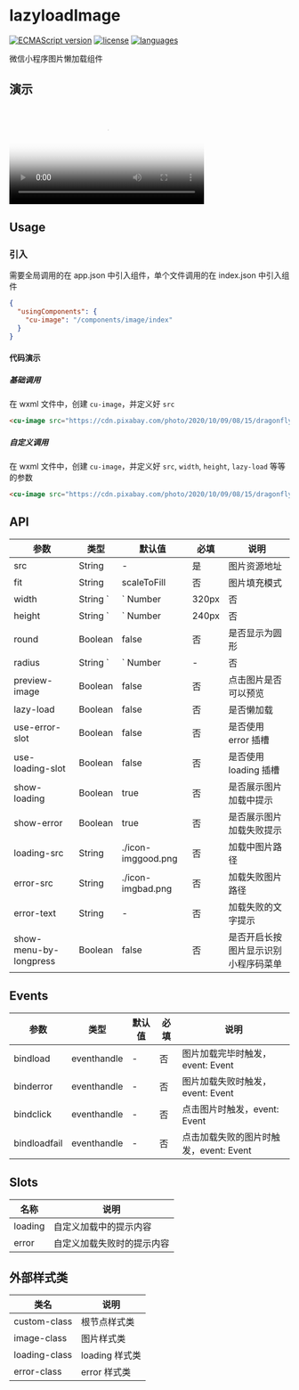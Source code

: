 # lazyloadImage

[![ECMAScript version](https://img.shields.io/badge/ECMAScript-6.0-orange)](https://developer.mozilla.org/fr/docs/Web/JavaScript/Language_Resources)
[![license](https://img.shields.io/github/license/zzkung/lazyloadImage)](https://github.com/zzkung/lazyloadImage/blob/main/LICENSE)
[![languages](https://img.shields.io/github/languages/top/zzkung/lazyloadImage)]()

微信小程序图片懒加载组件

## 演示
<video id="video" width="350" autoplay buffered loop preload="auto" poster="https://blog.zzkung.com/AppImg/lazyloadImage.png">
  <source id="mp4" src="https://blog.zzkung.com/AppImg/lazyloadimage.mp4" type="video/mp4">
</video>

## Usage

### 引入

需要全局调用的在 app.json 中引入组件，单个文件调用的在 index.json 中引入组件

```json
{
  "usingComponents": {
    "cu-image": "/components/image/index"
  }
}
```

#### 代码演示

##### 基础调用

在 wxml 文件中，创建 `cu-image`，并定义好 `src`

```html
<cu-image src="https://cdn.pixabay.com/photo/2020/10/09/08/15/dragonfly-5639879__340.jpg"/>
```

##### 自定义调用

在 wxml 文件中，创建 `cu-image`，并定义好 `src`, `width`, `height`, `lazy-load` 等等的参数

```html
<cu-image src="https://cdn.pixabay.com/photo/2020/10/09/08/15/dragonfly-5639879__340.jpg" width="240rpx" height="200rpx" lazy-load />
```


## API

| 参数 | 类型 | 默认值 | 必填 | 说明 |
| ---- | --- | ------ | --- | ---- |
| src | String | - | 是 | 图片资源地址 |
| fit | String | scaleToFill | 否 | 图片填充模式 |
| width | String `|` Number | 320px | 否 | 宽度，默认单位为px |
| height | String `|` Number | 240px | 否 | 高度，默认单位为px |
| round | Boolean | false | 否 | 是否显示为圆形 |
| radius | String `|` Number | - | 否 | 圆角大小，默认单位为px |
| preview-image | Boolean | false | 否 | 点击图片是否可以预览 |
| lazy-load | Boolean | false | 否 | 是否懒加载 |
| use-error-slot | Boolean | false | 否 | 是否使用 error 插槽 |
| use-loading-slot | Boolean | false | 否 | 是否使用 loading 插槽 |
| show-loading | Boolean | true | 否 | 是否展示图片加载中提示 |
| show-error | Boolean | true | 否 | 是否展示图片加载失败提示 |
| loading-src | String | ./icon-imggood.png | 否 | 加载中图片路径 |
| error-src | String | ./icon-imgbad.png | 否 | 加载失败图片路径 |
| error-text | String | - | 否 | 加载失败的文字提示 |
| show-menu-by-longpress | Boolean | false | 否 | 是否开启长按图片显示识别小程序码菜单 |

## Events

| 参数 | 类型 | 默认值 | 必填 | 说明 |
| ---- | --- | ------ | --- | ---- |
| bindload | eventhandle | - | 否 | 图片加载完毕时触发，event: Event |
| binderror | eventhandle | - | 否 | 图片加载失败时触发，event: Event |
| bindclick | eventhandle | - | 否 | 点击图片时触发，event: Event |
| bindloadfail | eventhandle | - | 否 | 点击加载失败的图片时触发，event: Event |

## Slots

| 名称 | 说明 |
| ---- | ---- |
| loading | 自定义加载中的提示内容 |
| error | 自定义加载失败时的提示内容 |

## 外部样式类

| 类名 | 说明 |
| ---- | ---- |
| custom-class | 根节点样式类 |
| image-class | 图片样式类 |
| loading-class | loading 样式类 |
| error-class | error 样式类 |
